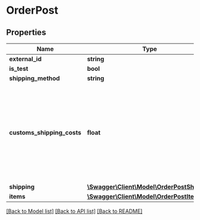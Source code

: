 # OrderPost

## Properties
Name | Type | Description | Notes
------------ | ------------- | ------------- | -------------
**external_id** | **string** |  | [optional] 
**is_test** | **bool** |  | [optional] 
**shipping_method** | **string** |  | [optional] 
**customs_shipping_costs** | **float** | Used to print the customs duty value of the order item and shipping costs shown on the customs duty invoice | [optional] 
**shipping** | [**\Swagger\Client\Model\OrderPostShipping**](OrderPostShipping.md) |  | [optional] 
**items** | [**\Swagger\Client\Model\OrderPostItems[]**](OrderPostItems.md) |  | [optional] 

[[Back to Model list]](../README.md#documentation-for-models) [[Back to API list]](../README.md#documentation-for-api-endpoints) [[Back to README]](../README.md)


